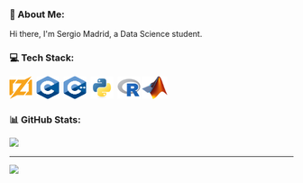 ### 💫 About Me:
Hi there, I'm Sergio Madrid, a Data Science student.


### 💻 Tech Stack:
<div>
  <img src="icons/zig.svg" title="Zig" alt="Zig" width="40" height="40"/>&nbsp;
  <img src="icons/c.svg" title="C" alt="C" width="40" height="40"/>&nbsp;
  <img src="icons/c++.svg" title="C++" alt="C++" width="40" height="40"/>&nbsp;
  <img src="icons/python.svg" title="Python" alt="Python" width="40" height="40"/>&nbsp;
  <img src="icons/r.svg" title="R" alt="R" width="40" height="40"/>
  <img src="icons/matlab.png" title="Matlab" alt="Matlab" width="45" height="40"/>
</div>

### 📊 GitHub Stats:
![](https://github-readme-stats.vercel.app/api/top-langs/?username=srmadrid&theme=dark&hide_border=false&include_all_commits=true&count_private=true&layout=compact)

---
[![](https://visitcount.itsvg.in/api?id=srmadrid&icon=0&color=12)](https://visitcount.itsvg.in)

